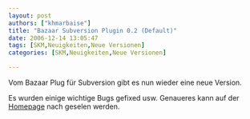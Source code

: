 ```yaml
---
layout: post
authors: ["khmarbaise"]
title: "Bazaar Subversion Plugin 0.2 (Default)"
date: 2006-12-14 13:05:47
tags: [SKM,Neuigkeiten,Neue Versionen]
categories: [SKM,Neuigkeiten,Neue Versionen]

---
```

Vom Bazaar Plug für Subversion gibt es nun wieder eine neue Version.

Es wurden einige wichtige Bugs gefixed usw. Genaueres kann auf der [Homepage](http://bazaar-vcs.org/ "Homepage") nach geselen werden.

